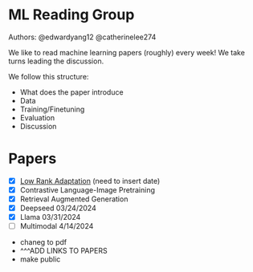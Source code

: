 # ML Reading Group

Authors: @edwardyang12 @catherinelee274

We like to read machine learning papers (roughly) every week! We take turns leading the discussion.


We follow this structure: 
- What does the paper introduce
- Data 
- Training/Finetuning
- Evaluation
- Discussion


# Papers 
- [x] [Low Rank Adaptation](https://arxiv.org/abs/2106.09685) (need to insert date)
- [x] Contrastive Language-Image Pretraining 
- [x] Retrieval Augmented Generation
- [x] Deepseed 03/24/2024
- [x] Llama 03/31/2024
- [ ] Multimodal 4/14/2024
- chaneg to pdf
- ^^^ADD LINKS TO PAPERS 
- make public 
